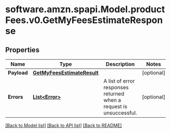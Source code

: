 # software.amzn.spapi.Model.productFees.v0.GetMyFeesEstimateResponse

## Properties

Name | Type | Description | Notes
------------ | ------------- | ------------- | -------------
**Payload** | [**GetMyFeesEstimateResult**](GetMyFeesEstimateResult.md) |  | [optional] 
**Errors** | [**List&lt;Error&gt;**](Error.md) | A list of error responses returned when a request is unsuccessful. | [optional] 

[[Back to Model list]](../README.md#documentation-for-models) [[Back to API list]](../README.md#documentation-for-api-endpoints) [[Back to README]](../README.md)

